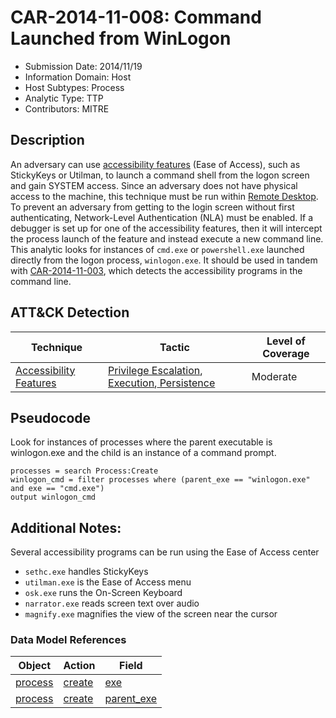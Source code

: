# CAR-2014-11-008: Command Launched from WinLogon
- Submission Date: 2014/11/19
- Information Domain: Host
- Host Subtypes: Process
- Analytic Type: TTP
- Contributors: MITRE

## Description
An adversary can use [accessibility features](https://attack.mitre.org/techniques/T1015) (Ease of Access), such as StickyKeys or Utilman, to launch a command shell from the logon screen and gain SYSTEM access. Since an adversary does not have physical access to the machine, this technique must be run within [Remote Desktop](https://attack.mitre.org/techniques/T1076). To prevent an adversary from getting to the login screen without first authenticating, Network-Level Authentication (NLA) must be enabled. If a debugger is set up for one of the accessibility features, then it will intercept the process launch of the feature and instead execute a new command line. This analytic looks for instances of `cmd.exe` or `powershell.exe` launched directly from the logon process, `winlogon.exe`. It should be used in tandem with [CAR-2014-11-003](CAR-2014-11-003.md), which detects the accessibility programs in the command line.

## ATT&CK Detection

|Technique |Tactic |Level of Coverage |
|---|---|---|
|[Accessibility Features](https://attack.mitre.org/techniques/T1015/)|[Privilege Escalation](https://attack.mitre.org/tactics/TA0004),[ Execution](https://attack.mitre.org/tactics/TA0002),[ Persistence](https://attack.mitre.org/tactics/TA0003)|Moderate|



## Pseudocode
Look for instances of processes where the parent executable is winlogon.exe and the child is an instance of a command prompt. 
```
processes = search Process:Create
winlogon_cmd = filter processes where (parent_exe == "winlogon.exe" and exe == "cmd.exe")
output winlogon_cmd
```

## Additional Notes: 

Several accessibility programs can be run using the Ease of Access center
* `sethc.exe` handles StickyKeys
* `utilman.exe` is the Ease of Access menu
* `osk.exe` runs the On-Screen Keyboard
* `narrator.exe` reads screen text over audio
* `magnify.exe` magnifies the view of the screen near the cursor

### Data Model References
|Object|Action|Field|
|---|---|---|
| [process](../data_model/process.md) | [create](../data_model/process.md#create) | [exe](../data_model/process.md#exe) |
| [process](../data_model/process.md) | [create](../data_model/process.md#create) | [parent_exe](../data_model/process.md#parent_exe) |
